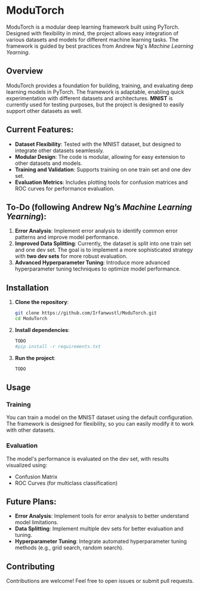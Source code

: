 # ModuTorch

ModuTorch is a modular deep learning framework built using PyTorch. Designed with flexibility in mind, the project allows easy integration of various datasets and models for different machine learning tasks. The framework is guided by best practices from Andrew Ng's *Machine Learning Yearning*.

## Overview
ModuTorch provides a foundation for building, training, and evaluating deep learning models in PyTorch. The framework is adaptable, enabling quick experimentation with different datasets and architectures. **MNIST** is currently used for testing purposes, but the project is designed to easily support other datasets as well.

## Current Features:
- **Dataset Flexibility**: Tested with the MNIST dataset, but designed to integrate other datasets seamlessly.
- **Modular Design**: The code is modular, allowing for easy extension to other datasets and models.
- **Training and Validation**: Supports training on one train set and one dev set.
- **Evaluation Metrics**: Includes plotting tools for confusion matrices and ROC curves for performance evaluation.

## To-Do (following Andrew Ng’s *Machine Learning Yearning*):
1. **Error Analysis**: Implement error analysis to identify common error patterns and improve model performance.
2. **Improved Data Splitting**: Currently, the dataset is split into one train set and one dev set. The goal is to implement a more sophisticated strategy with **two dev sets** for more robust evaluation.
3. **Advanced Hyperparameter Tuning**: Introduce more advanced hyperparameter tuning techniques to optimize model performance.

## Installation

1. **Clone the repository**:
    ```bash
    git clone https://github.com/Irfanwustl/ModuTorch.git
    cd ModuTorch
    ```

2. **Install dependencies**:

    ```bash
    TODO
    #pip install -r requirements.txt
    ```

3. **Run the project**:
    ```bash
    TODO
    ```

## Usage
### Training
You can train a model on the MNIST dataset using the default configuration. The framework is designed for flexibility, so you can easily modify it to work with other datasets.

### Evaluation
The model's performance is evaluated on the dev set, with results visualized using:
- Confusion Matrix
- ROC Curves (for multiclass classification)

## Future Plans:
- **Error Analysis**: Implement tools for error analysis to better understand model limitations.
- **Data Splitting**: Implement multiple dev sets for better evaluation and tuning.
- **Hyperparameter Tuning**: Integrate automated hyperparameter tuning methods (e.g., grid search, random search).

## Contributing
Contributions are welcome! Feel free to open issues or submit pull requests.


